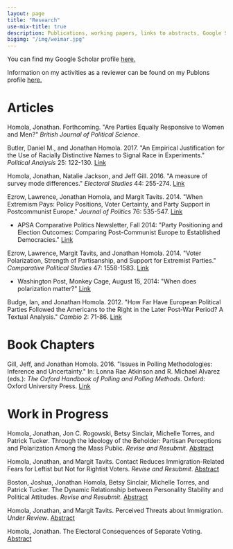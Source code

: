 ```yaml
---
layout: page
title: "Research"
use-mix-title: true
description: Publications, working papers, links to abstracts, Google Scholar and Publons.
bigimg: "/img/weimar.jpg"
---
```

You can find my Google Scholar profile <a href="https://scholar.google.com/citations?user=aSE6nxMAAAAJ" target="_blank">here.</a>

Information on my activities as a reviewer can be found on my Publons profile <a href="https://publons.com/a/1249053/" target="_blank">here.</a>

# Articles

Homola, Jonathan. Forthcoming. "Are Parties Equally Responsive to Women and Men?" *British Journal of Political Science*.

Butler, Daniel M., and Jonathan Homola. 2017. "An Empirical Justification for the Use of Racially Distinctive Names to Signal Race in Experiments." *Political Analysis* 25: 122-130. [Link](https://doi.org/10.1017/pan.2016.15 "Political Analysis")

Homola, Jonathan, Natalie Jackson, and Jeff Gill. 2016. "A measure of survey mode differences." *Electoral Studies* 44: 255-274. [Link](http://dx.doi.org/10.1016/j.electstud.2016.06.010 "Electoral Studies")

Ezrow, Lawrence, Jonathan Homola, and Margit Tavits. 2014. "When Extremism Pays: Policy Positions, Voter Certainty, and Party Support in Postcommunist Europe." *Journal of Politics* 76: 535-547. [Link](http://dx.doi.org/10.1017/S0022381613001461 "Journal of Politics")
 * APSA Comparative Politics Newsletter, Fall 2014: "Party Positioning and Election Outcomes: Comparing Post-Communist Europe to Established Democracies." [Link](http://charlescrabtree.com/archived_newsletters/2014_fall.pdf "Comparative Politics Newsletter")

Ezrow, Lawrence, Margit Tavits, and Jonathan Homola. 2014. "Voter Polarization, Strength of Partisanship, and Support for Extremist Parties." *Comparative Political Studies* 47: 1558-1583. [Link](http://dx.doi.org/10.1177/0010414013512605 "Comparative Political Studies")
 * Washington Post, Monkey Cage, August 15, 2014: "When does polarization matter?" [Link](http://www.washingtonpost.com/blogs/monkey-cage/wp/2014/08/15/when-does-polarization-matter/ "Washington Post/Monkey Cage")

Budge, Ian, and Jonathan Homola. 2012. "How Far Have European Political Parties Followed the Americans to the Right in the Later Post-War Period? A Textual Analysis." *Cambio* 2: 71-86. [Link](http://dx.doi.org/10.13128/cambio-19435 "Cambio")

# Book Chapters

Gill, Jeff, and Jonathan Homola. 2016. "Issues in Polling Methodologies: Inference and Uncertainty." In: Lonna Rae Atkinson and R. Michael Alvarez (eds.): *The Oxford Handbook of Polling and Polling Methods*. Oxford: Oxford University Press. [Link](http://dx.doi.org/10.1093/oxfordhb/9780190213299.013.11 "OUP Handbooks")

# Work in Progress

Homola, Jonathan, Jon C. Rogowski, Betsy Sinclair, Michelle Torres, and Patrick Tucker. Through the Ideology of the Beholder: Partisan Perceptions and Polarization Among the Mass Public. *Revise and Resubmit*. [Abstract](http://jhomola.com/abstracts#ideology)

Homola, Jonathan, and Margit Tavits. Contact Reduces Immigration-Related Fears for Leftist but Not for Rightist Voters. *Revise and Resubmit*. [Abstract](http://jhomola.com/abstracts#contact)

Boston, Joshua, Jonathan Homola, Betsy Sinclair, Michelle Torres, and Patrick Tucker. The Dynamic Relationship between Personality Stability and Political Attitudes. *Revise and Resubmit*. [Abstract](http://jhomola.com/abstracts#tipi)

Homola, Jonathan, and Margit Tavits. Perceived Threats about Immigration. *Under Review*. [Abstract](http://jhomola.com/abstracts#threats)

Homola, Jonathan. The Electoral Consequences of Separate Voting. [Abstract](http://jhomola.com/abstracts#separate)
